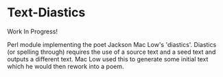 # Text-Diastics

Work In Progress!

Perl module implementing the poet Jackson Mac Low's 'diastics'. Diastics (or spelling through) requires the use of a source text and a seed text and outputs a different text. Mac Low used this to generate some initial text which he would then rework into a poem.
